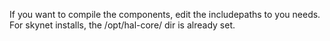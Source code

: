 If you want to compile the components, edit the includepaths to you needs.
For skynet installs, the /opt/hal-core/ dir is already set.
